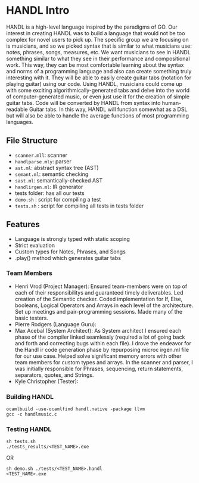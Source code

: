 # HANDL Intro
HANDL is a high-level language inspired by the paradigms of GO. Our interest in creating HANDL was to build a language that would not be too complex for novel users to pick up. The specific group we are focusing on is musicians, and so we picked syntax that is similar to what musicians use: notes, phrases, songs, measures, etc.  We want musicians to see in HANDL something similar to what they see in their performance and compositional work. This way, they can be most comfortable learning about the syntax and norms of a programming language and also can create something truly interesting with it. They will be able to easily create guitar tabs (notation for playing guitar) using our code. Using HANDL, musicians could come up with some exciting algorithmically-generated tabs and delve into the world of computer-generated music, or even just use it for the creation of simple guitar tabs. Code will be converted by HANDL from syntax into human-readable Guitar tabs. In this way, HANDL will function somewhat as a DSL but will also be able to handle the average functions of most programming languages.

## File Structure
-  `scanner.mll`: scanner
-  `handlparse.mly`: parser
-  `ast.ml`: abstract syntax tree (AST)
-  `semant.ml`: semantic checking
-  `sast.ml`: semantically-checked AST
-  `handlirgen.ml`: IR generator
-   tests folder: has all our tests
-   `demo.sh` : script for compiling a test
-   `tests.sh` : script for compiling all tests in tests folder

## Features
- Language is strongly typed with static scoping
- Strict evaluation
- Custom types for Notes, Phrases, and Songs
- .play() method which generates guitar tabs 

### Team Members
- Henri Vrod (Project Manager): Ensured team-members were on top of each of their responsibilitys and guaranteed timely deliverables. Led creation of the Semantic checker. Coded implementation for If, Else, booleans, Logical Operators and Arrays in each level of the architecture. Set up meetings and pair-programming sessions. Made many of the basic testers.
- Pierre Rodgers (Language Guru):
- Max Acebal (System Architect): As System architect I ensured each phase of the compiler linked seamlessly (required a lot of going back and forth and correcting bugs within each file). I drove the endeavor for the Handl ir code generation phase by repurposing microc irgen.ml file for our use case. Helped solve significant memory errors with other team members for custom types and arrays. In the scanner and parser, I was initially responsible for Phrases, sequencing, return statements, separators, quotes, and Strings.
- Kyle Christopher (Tester):

### Building HANDL

```
ocamlbuild -use-ocamlfind handl.native -package llvm
gcc -c handlmusic.c
```

### Testing HANDL

```
sh tests.sh
./tests_results/<TEST_NAME>.exe
```
OR
```
sh demo.sh ./tests/<TEST_NAME>.handl
<TEST_NAME>.exe
```